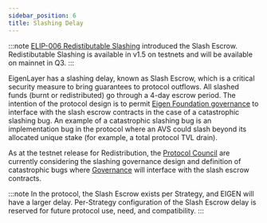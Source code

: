 ```yaml
---
sidebar_position: 6
title: Slashing Delay
---
```


:::note
[ELIP-006 Redistibutable Slashing](https://github.com/eigenfoundation/ELIPs/blob/main/ELIPs/ELIP-006.md) introduced the Slash Escrow. Redistibutable Slashing is available in v1.5 on testnets and will be
available on mainnet in Q3.
::: 

EigenLayer has a slashing delay, known as Slash Escrow, which is a critical security measure to bring guarantees to protocol outflows. 
All slashed funds (burnt or redistributed) go through a 4-day escrow period. The intention of the protocol design is to permit
[Eigen Foundation governance](https://docs.eigenfoundation.org/protocol-governance/technical-architecture) to interface with the slash escrow contracts in the case of a catastrophic slashing bug. An example of a
catastrophic slashing bug is an implementation bug in the protocol where an AVS could slash beyond its allocated unique stake (for example, a total protocol TVL drain).

As at the testnet release for Redistribution, the [Protocol Council](https://github.com/eigenfoundation/ELIPs/blob/main/protocol-council-charter.md) are currently considering the
slashing governance design and definition of catastrophic bugs where [Governance](https://docs.eigenfoundation.org/protocol-governance/technical-architecture) will interface with the slash escrow contracts.

:::note
In the protocol, the Slash Escrow exists per Strategy, and EIGEN will have a larger delay. Per-Strategy configuration of the Slash Escrow 
delay is reserved for future protocol use, need, and compatibility.
:::

